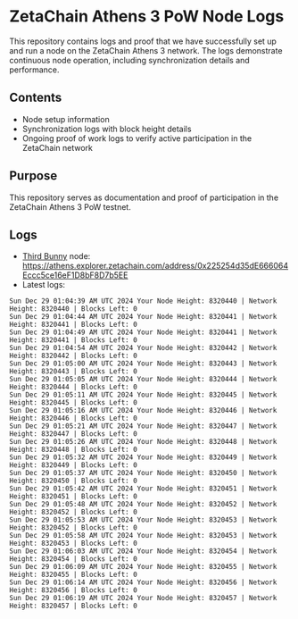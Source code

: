 # ZetaChain Athens 3 PoW Node Logs
This repository contains logs and proof that we have successfully set up and run a node on the ZetaChain Athens 3 network. The logs demonstrate continuous node operation, including synchronization details and performance.

## Contents
- Node setup information
- Synchronization logs with block height details
- Ongoing proof of work logs to verify active participation in the ZetaChain network

## Purpose
This repository serves as documentation and proof of participation in the ZetaChain Athens 3 PoW testnet.

## Logs

- [Third Bunny](https://thirdbunny.xyz/) node: https://athens.explorer.zetachain.com/address/0x225254d35dE666064Eccc5ce16eF1D8bF8D7b5EE
- Latest logs:
```
Sun Dec 29 01:04:39 AM UTC 2024 Your Node Height: 8320440 | Network Height: 8320440 | Blocks Left: 0
Sun Dec 29 01:04:44 AM UTC 2024 Your Node Height: 8320441 | Network Height: 8320441 | Blocks Left: 0
Sun Dec 29 01:04:49 AM UTC 2024 Your Node Height: 8320441 | Network Height: 8320441 | Blocks Left: 0
Sun Dec 29 01:04:54 AM UTC 2024 Your Node Height: 8320442 | Network Height: 8320442 | Blocks Left: 0
Sun Dec 29 01:05:00 AM UTC 2024 Your Node Height: 8320443 | Network Height: 8320443 | Blocks Left: 0
Sun Dec 29 01:05:05 AM UTC 2024 Your Node Height: 8320444 | Network Height: 8320444 | Blocks Left: 0
Sun Dec 29 01:05:11 AM UTC 2024 Your Node Height: 8320445 | Network Height: 8320445 | Blocks Left: 0
Sun Dec 29 01:05:16 AM UTC 2024 Your Node Height: 8320446 | Network Height: 8320446 | Blocks Left: 0
Sun Dec 29 01:05:21 AM UTC 2024 Your Node Height: 8320447 | Network Height: 8320447 | Blocks Left: 0
Sun Dec 29 01:05:26 AM UTC 2024 Your Node Height: 8320448 | Network Height: 8320448 | Blocks Left: 0
Sun Dec 29 01:05:32 AM UTC 2024 Your Node Height: 8320449 | Network Height: 8320449 | Blocks Left: 0
Sun Dec 29 01:05:37 AM UTC 2024 Your Node Height: 8320450 | Network Height: 8320450 | Blocks Left: 0
Sun Dec 29 01:05:42 AM UTC 2024 Your Node Height: 8320451 | Network Height: 8320451 | Blocks Left: 0
Sun Dec 29 01:05:48 AM UTC 2024 Your Node Height: 8320452 | Network Height: 8320452 | Blocks Left: 0
Sun Dec 29 01:05:53 AM UTC 2024 Your Node Height: 8320453 | Network Height: 8320452 | Blocks Left: 0
Sun Dec 29 01:05:58 AM UTC 2024 Your Node Height: 8320453 | Network Height: 8320453 | Blocks Left: 0
Sun Dec 29 01:06:03 AM UTC 2024 Your Node Height: 8320454 | Network Height: 8320454 | Blocks Left: 0
Sun Dec 29 01:06:09 AM UTC 2024 Your Node Height: 8320455 | Network Height: 8320455 | Blocks Left: 0
Sun Dec 29 01:06:14 AM UTC 2024 Your Node Height: 8320456 | Network Height: 8320456 | Blocks Left: 0
Sun Dec 29 01:06:19 AM UTC 2024 Your Node Height: 8320457 | Network Height: 8320457 | Blocks Left: 0
```
